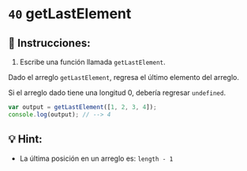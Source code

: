 # `40` getLastElement

## 📝 Instrucciones:

1. Escribe una función llamada `getLastElement`.

Dado el arreglo `getLastElement`, regresa el último elemento del arreglo.

 Si el arreglo dado tiene una longitud 0, debería regresar `undefined`.

```Javascript
var output = getLastElement([1, 2, 3, 4]);
console.log(output); // --> 4
```

## 💡 Hint:

+ La última posición en un arreglo es: `length - 1`